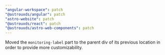 ```yaml
---
"angular-workspace": patch
"@astrouxds/angular": patch
"astro-website": patch
"@astrouxds/react": patch
"@astrouxds/astro-web-components": patch
---
```


Moved the `monitoring-label` part to the parent div of its previous location in order to provide more customizability.
